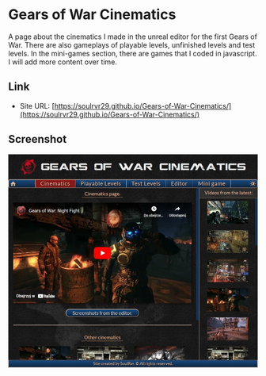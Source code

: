 # Gears of War Cinematics

A page about the cinematics I made in the unreal editor for the first Gears of War. There are also gameplays of playable levels, unfinished levels and test levels. In the mini-games section, there are games that I coded in javascript. I will add more content over time.

## Link

- Site URL: [https://soulrvr29.github.io/Gears-of-War-Cinematics/](https://soulrvr29.github.io/Gears-of-War-Cinematics/)

## Screenshot

![](./screenshot.jpeg)
